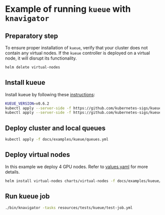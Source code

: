 # Example of running `kueue` with `knavigator`

## Preparatory step

To ensure proper installation of `kueue`, verify that your cluster does not contain any virtual nodes. If the `kueue` controller is deployed on a virtual node, it will disrupt its functionality.

```bash
helm delete virtual-nodes
```

## Install kueue

Install kueue by following these [instructions](https://kueue.sigs.k8s.io/docs/installation/):

```bash
KUEUE_VERSION=v0.6.2
kubectl apply --server-side -f https://github.com/kubernetes-sigs/kueue/releases/download/$KUEUE_VERSION/manifests.yaml
kubectl apply --server-side -f https://github.com/kubernetes-sigs/kueue/releases/download/$KUEUE_VERSION/prometheus.yaml
```

## Deploy cluster and local queues

```bash
kubectl apply -f docs/examples/kueue/queues.yml
```

## Deploy virtual nodes

In this example we deploy 4 GPU nodes. Refer to [values.yaml](values.yaml) for more details.

```bash
helm install virtual-nodes charts/virtual-nodes -f docs/examples/kueue/values.yaml
```

## Run kueue job

```bash
./bin/knavigator -tasks resources/tests/kueue/test-job.yml
```
